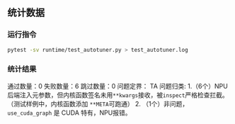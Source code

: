 ## 统计数据

### 运行指令
```bash
pytest -sv runtime/test_autotuner.py > test_autotuner.log
```

### 统计结果
通过数量：0
失败数量：6
跳过数量：0
问题定界：
TA
问题归类:
1.（6个）NPU 后端注入元参数，但内核函数签名未用`**kwargs`接收，被`inspect`严格检查拦截。（测试样例中，内核函数添加 `**META`可跑通）
2. （1个）非问题，`use_cuda_graph` 是 CUDA 特有，NPU报错。